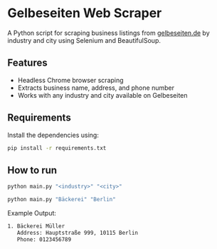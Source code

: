 # Gelbeseiten Web Scraper

A Python script for scraping business listings from [gelbeseiten.de](https://www.gelbeseiten.de) by industry and city using Selenium and BeautifulSoup.

## Features

- Headless Chrome browser scraping
- Extracts business name, address, and phone number
- Works with any industry and city available on Gelbeseiten

## Requirements

Install the dependencies using:

```bash
pip install -r requirements.txt
```

## How to run
```bash
python main.py "<industry>" "<city>"
```
```bash
python main.py "Bäckerei" "Berlin"
```
Example Output:
```bash
1. Bäckerei Müller
   Address: Hauptstraße 999, 10115 Berlin
   Phone: 0123456789

